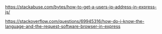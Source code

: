 https://stackabuse.com/bytes/how-to-get-a-users-ip-address-in-express-js/

https://stackoverflow.com/questions/69945316/how-do-i-know-the-language-and-the-request-software-browser-in-express

